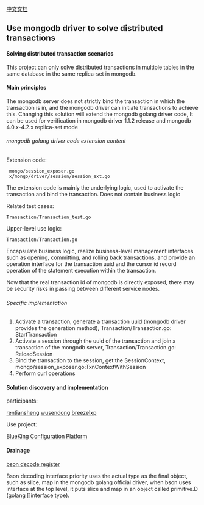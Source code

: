 [中文文档](README_zh-cn.md)

## Use mongodb driver to solve distributed transactions


#### Solving distributed transaction scenarios

This project can only solve distributed transactions in multiple tables in the same database in the same replica-set in mongodb.



#### Main principles

The mongodb server does not strictly bind the transaction in which the transaction is in, and the mongodb driver can initiate transactions to achieve this.
Changing this solution will extend the mongodb golang driver code,
It can be used for verification in mongodb driver 1.1.2 release and mongodb 4.0.x-4.2.x replica-set mode

###### mongodb golang driver code extension content

Extension code:
```
 mongo/session_exposer.go
 x/mongo/driver/session/session_ext.go
```
The extension code is mainly the underlying logic, used to activate the transaction and bind the transaction. Does not contain business logic



Related test cases:

```
Transaction/Transaction_test.go

```

Upper-level use logic:

```
Transaction/Transaction.go
```

Encapsulate business logic, realize business-level management interfaces such as opening, committing, and rolling back transactions, and provide an operation interface for the transaction uuid and the cursor id record operation of the statement execution within the transaction.

Now that the real transaction id of mongodb is directly exposed, there may be security risks in passing between different service nodes.


###### Specific implementation

1. Activate a transaction, generate a transaction uuid (mongodb driver provides the generation method), Transaction/Transaction.go: StartTransaction
2. Activate a session through the uuid of the transaction and join a transaction of the mongodb server, Transaction/Transaction.go: ReloadSession
3. Bind the transaction to the session, get the SessionContext, mongo/session_exposer.go:TxnContextWithSession
4. Perform curl operations


#### Solution discovery and implementation

participants:

[rentiansheng](https://github.com/rentiansheng)
[wusendong](https://github.com/wusendong)
[breezelxp](https://github.com/breezelxp)


Use project:


[BlueKing Configuration Platform](https://github.com/Tencent/bk-cmdb)

#### Drainage
[bson decode register](https://github.com/rentiansheng/bson-register)

Bson decoding interface priority uses the actual type as the final object, such as slice, map
In the mongodb golang official driver, when bson uses interface at the top level, it puts slice and map in an object called primitive.D (golang []interface type).
